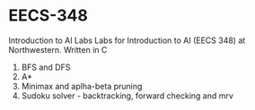 # EECS-348
Introduction to AI Labs
Labs for Introduction to AI (EECS 348) at Northwestern. 
Written in C
1. BFS and DFS
2. A*
3. Minimax and aplha-beta pruning
4. Sudoku solver - backtracking, forward checking and mrv
